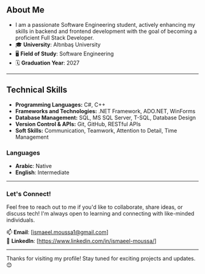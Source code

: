 
## About Me

- I am a passionate Software Engineering student, actively enhancing my skills in backend and frontend development with the goal of becoming a proficient Full Stack Developer.
- 🎓 **University**: Altınbaş University  
- 🖥️ **Field of Study**: Software Engineering  
- 🗓️ **Graduation Year**: 2027  

---

## Technical Skills

- **Programming Languages:** C#, C++
- **Frameworks and Technologies:** .NET Framework, ADO.NET, WinForms
- **Database Management:** SQL, MS SQL Server, T-SQL, Database Design
- **Version Control & APIs:** Git, GitHub, RESTful APIs
- **Soft Skills:** Communication, Teamwork, Attention to Detail, Time Management


### Languages
- **Arabic**: Native  
- **English**: Intermediate  

---

### Let's Connect!
Feel free to reach out to me if you'd like to collaborate, share ideas, or discuss tech! I'm always open to learning and connecting with like-minded individuals.  

📫 **Email**: [ismaeel.moussa1@gmail.com]  
💼 **LinkedIn**: [https://www.linkedin.com/in/ismaeel-moussa/]  

---

Thanks for visiting my profile! Stay tuned for exciting projects and updates. 😊
